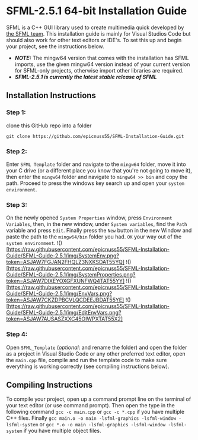 # SFML-2.5.1 64-bit Installation Guide
SFML is a C++ GUI library used to create multimedia quick developed by [the SFML team](https://github.com/SFML). This installation guide is mainly for Visual Studios Code but should also work for other text editors or IDE's. To set this up and begin your project, see the instructions below.
+ ***NOTE:*** The mingw64 version that comes with the installation has SFML imports, use the given mingw64 version instead of your current version for SFML-only projects, otherwise import other libraries are required.
+ ***SFML-2.5.1 is currently the latest stable release of SFML***
## Installation Instructions
### Step 1:
clone this GitHub repo into a folder
```git
git clone https://github.com/epicnuss55/SFML-Installation-Guide.git
```
### Step 2:
Enter `SFML Template` folder and navigate to the `mingw64` folder, move it into your C drive (or a different place you know that you're not going to move it), then enter the `mingw64` folder and navigate to `mingw64 >> bin` and copy the path. Proceed to press the windows key search up and open your `system environment`.
### Step 3:
On the newly opened `System Properties` window, press `Environment Variables`, then, in the new window, under `System variables`, find the `Path` variable and press `Edit`. Finally press the `New` button in the new Window and paste the path to the `mingw64/bin` folder you had. `OK` your way out of the `system environment`.
!()[https://raw.githubusercontent.com/epicnuss55/SFML-Installation-Guide/SFML-Guide-2.5.1/img/SystemEnv.png?token=ASJAW7FGJAN2FHQLZ3NXKSDAT55YQ]
!()[https://raw.githubusercontent.com/epicnuss55/SFML-Installation-Guide/SFML-Guide-2.5.1/img/SystemProperties.png?token=ASJAW7DIXEYOXGFXUNFWQ4TAT55YY]
!()[https://raw.githubusercontent.com/epicnuss55/SFML-Installation-Guide/SFML-Guide-2.5.1/img/EnvVars.png?token=ASJAW7CKZDPBCVLQCDEEJBDAT55YE]
!()[https://raw.githubusercontent.com/epicnuss55/SFML-Installation-Guide/SFML-Guide-2.5.1/img/EditEnvVars.png?token=ASJAW7AUSASZXXC45OIWPXTAT55X2]
### Step 4:
Open `SFML_Template` (*optional*: and rename the folder) and open the folder as a project in Visual Studio Code or any other preferred text editor, open the `main.cpp` file, compile and run the template code to make sure everything is working correctly (see compiling instructions below).
## Compiling Instructions
To compile your project, open up a command prompt line on the terminal of your text editor (or use command prompt). Then open the type in the following command `gcc -c main.cpp` or `gcc -c *.cpp` if you have multiple C++ files. Finally `gcc main.o -o main -lsfml-graphics -lsfml-window -lsfml-system` or `gcc *.o -o main -lsfml-graphics -lsfml-window -lsfml-system` if you have multiple object files.